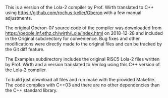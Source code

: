 This is a version of the Lola-2 compiler by Prof. Wirth translated to C++ using https://github.com/rochus-keller/Oberon with a few manual adjustments. 

The original Oberon-07 source code of the compiler was downloaded from https://people.inf.ethz.ch/wirth/Lola/index.html on 2018-12-28 and included in the Original subdirectory for convenience. Bug fixes and other modifications were directly made to the original files and can be tracked by the Git diff feature.

The Examples subdirectory includes the original RISC5 Lola-2 files written by Prof. Wirth and a version translated to Verilog using this C++ version of the Lola-2 compiler.

To build just download all files and run make with the provided Makefile. The code complies with C++03 and there are no other dependencies than the C++ standard library.
